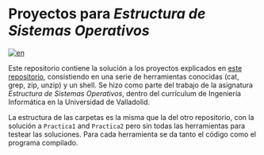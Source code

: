 # Proyectos para _Estructura de Sistemas Operativos_

[![en](https://img.shields.io/badge/lang-en-red.svg)](/README.md)

Este repositorio contiene la solución a los proyectos explicados en [este repositorio](https://github.com/bsahelices/laboratorio-eso), consistiendo en una serie de herramientas conocidas (cat, grep, zip, unzip) y un shell. Se hizo como parte del trabajo de la asignatura _Estructura de Sistemas Operativos_, dentro del currículum de Ingeniería Informática en la Universidad de Valladolid.

La estructura de las carpetas es la misma que la del otro repositorio, con la solución a `Practica1` and `Practica2` pero sin todas las herramientas para testear las soluciones. Para cada herramienta se da tanto el código como el programa compilado.
